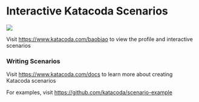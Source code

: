 # Interactive Katacoda Scenarios

[![](http://shields.katacoda.com/katacoda/baobiao/count.svg)](https://www.katacoda.com/baobiao "Get your profile on Katacoda.com")

Visit https://www.katacoda.com/baobiao to view the profile and interactive scenarios

### Writing Scenarios
Visit https://www.katacoda.com/docs to learn more about creating Katacoda scenarios

For examples, visit https://github.com/katacoda/scenario-example
